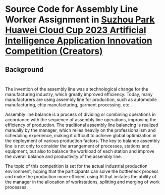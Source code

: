 # Source Code for Assembly Line Worker Assignment in [Suzhou Park Huawei Cloud Cup 2023 Artificial Intelligence Application Innovation Competition (Creators)](https://competition.huaweicloud.com/information/1000041930/html12?utm_source=e7c2eef1606847f1851d7e7b12f1637a&share=84be1103308e484b9620777a65519e71)

## Background <br><br>

The invention of the assembly line was a technological change for the manufacturing industry, which greatly improved efficiency. Today, many manufacturers are using assembly line for production, such as automobile manufacturing, chip manufacturing, garment processing, etc..<br>

Assembly line balance is a process of dividing or combining operations in accordance with the sequence of assembly line operations, improving the efficiency of production. The traditional assembly line balancing is realized manually by the manager, which relies heavily on the professionalism and scheduling experience, making it difficult to achieve global optimization in the deployment of various production factors. The key to balance assembly line is not only to consider the arrangement of processes, stations and equipment, but also to balance the workload of each station and improve the overall balance and productivity of the assembly line.<br>

The topic of this competition is set for the actual industrial production environment, hoping that the participants can solve the bottleneck process and make the production more efficient using AI that imitates the ability of the manager in the allocation of workstations, splitting and merging of work processes.
